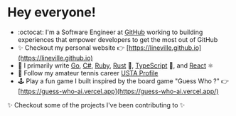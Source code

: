# Hey everyone!

* :octocat: I'm a Software Engineer at [GitHub](http://github.com/github) working to building experiences that empower developers to get the most out of GitHub
* ✨ Checkout my personal website 👉 [https://lineville.github.io](https://lineville.github.io)
* 🔭 I primarily write [Go](https://go.dev/), [C#](https://dotnet.microsoft.com/en-us/languages/csharp), [Ruby](https://www.ruby-lang.org/en/), [Rust](https://www.rust-lang.org/) 🦀, [TypeScript](https://www.typescriptlang.org/) 💙, and [React](https://react.dev/) ⚛️
* 🎾 Follow my amateur tennis career [USTA Profile](https://www.usta.com/en/home/play/player-search/profile.html#uaid=2005791848&tab=rankings)
* 🕹️ Play a fun game I built inspired by the board game "Guess Who ?" 👉 [https://guess-who-ai.vercel.app](https://guess-who-ai.vercel.app/)

✨ Checkout some of the projects I've been contributing to ✨
